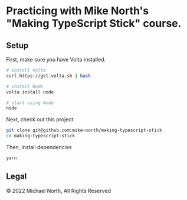 # Practicing with Mike North's "Making TypeScript Stick" course.

## Setup

First, make sure you have Volta installed.

```sh
# install Volta
curl https://get.volta.sh | bash

# install Node
volta install node

# start using Node
node
```

Next, check out this project.

```sh
git clone git@github.com:mike-north/making-typescript-stick
cd making-typescript-stick
```

Then, install dependencies

```sh
yarn
```

## Legal

&copy; 2022 Michael North, All Rights Reserved
